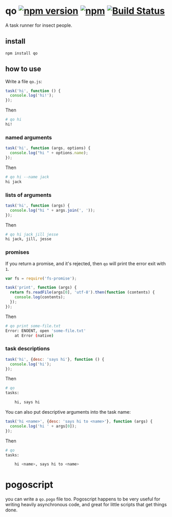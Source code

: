 # qo [![npm version](https://img.shields.io/npm/v/qo.svg)](https://www.npmjs.com/package/qo) [![npm](https://img.shields.io/npm/dm/qo.svg)](https://www.npmjs.com/package/qo) [![Build Status](https://travis-ci.org/featurist/qo.svg?branch=master)](https://travis-ci.org/featurist/qo)

A task runner for insect people.

## install

    npm install qo

## how to use

Write a file `qo.js`:

```js
task('hi', function () {
  console.log('hi!');
});
```

Then

```bash
# qo hi
hi!
```

### named arguments

```js
task('hi', function (args, options) {
  console.log("hi " + options.name);
});
```

Then

```bash
# qo hi --name jack
hi jack
```

### lists of arguments

```js
task('hi', function (args) {
  console.log("hi " + args.join(', '));
});
```

Then

```bash
# qo hi jack jill jesse
hi jack, jill, jesse
```

### promises

If you return a promise, and it's rejected, then `qo` will print the error exit with `1`.

```js
var fs = require('fs-promise');

task('print', function (args) {
  return fs.readFile(args[0], 'utf-8').then(function (contents) {
    console.log(contents);
  });
});
```

Then

```bash
# qo print some-file.txt
Error: ENOENT, open 'some-file.txt'
    at Error (native)
```

### task descriptions

```js
task('hi', {desc: 'says hi'}, function () {
  console.log('hi');
});
```

Then

```bash
# qo
tasks:

    hi, says hi
```

You can also put descriptive arguments into the task name:

```js
task('hi <name>', {desc: 'says hi to <name>'}, function (args) {
  console.log('hi ' + args[0]);
});
```

Then

```bash
# qo
tasks:

    hi <name>, says hi to <name>
```

# pogoscript

you can write a `qo.pogo` file too. Pogoscript happens to be very useful for writing heavily asynchronous code, and great for little scripts that get things done.
